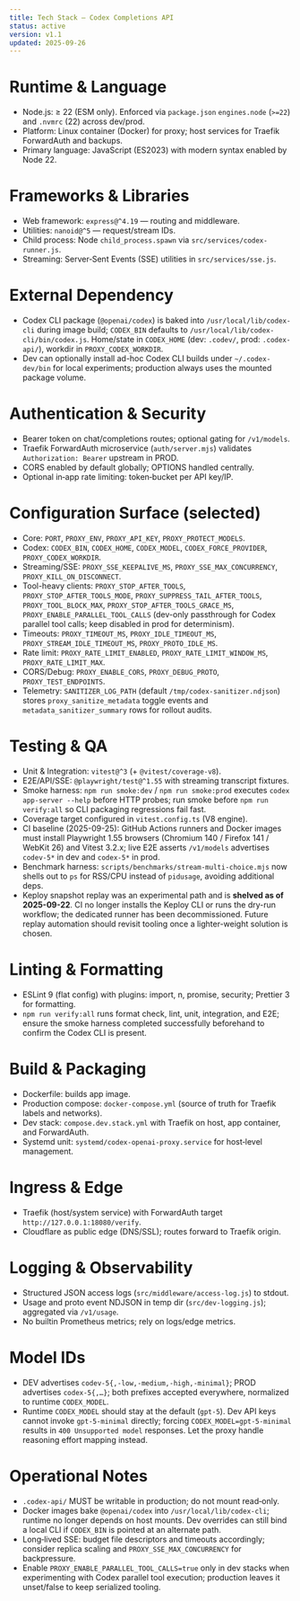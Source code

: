 ```yaml
---
title: Tech Stack — Codex Completions API
status: active
version: v1.1
updated: 2025-09-26
---
```


# Runtime & Language

- Node.js: ≥ 22 (ESM only). Enforced via `package.json` `engines.node` (`>=22`) and `.nvmrc` (22) across dev/prod.
- Platform: Linux container (Docker) for proxy; host services for Traefik ForwardAuth and backups.
- Primary language: JavaScript (ES2023) with modern syntax enabled by Node 22.

# Frameworks & Libraries

- Web framework: `express@^4.19` — routing and middleware.
- Utilities: `nanoid@^5` — request/stream IDs.
- Child process: Node `child_process.spawn` via `src/services/codex-runner.js`.
- Streaming: Server‑Sent Events (SSE) utilities in `src/services/sse.js`.

# External Dependency

- Codex CLI package (`@openai/codex`) is baked into `/usr/local/lib/codex-cli` during image build; `CODEX_BIN` defaults to `/usr/local/lib/codex-cli/bin/codex.js`. Home/state in `CODEX_HOME` (dev: `.codev/`, prod: `.codex-api/`), workdir in `PROXY_CODEX_WORKDIR`.
- Dev can optionally install ad-hoc Codex CLI builds under `~/.codex-dev/bin` for local experiments; production always uses the mounted package volume.

# Authentication & Security

- Bearer token on chat/completions routes; optional gating for `/v1/models`.
- Traefik ForwardAuth microservice (`auth/server.mjs`) validates `Authorization: Bearer` upstream in PROD.
- CORS enabled by default globally; OPTIONS handled centrally.
- Optional in‑app rate limiting: token‑bucket per API key/IP.

# Configuration Surface (selected)

- Core: `PORT`, `PROXY_ENV`, `PROXY_API_KEY`, `PROXY_PROTECT_MODELS`.
- Codex: `CODEX_BIN`, `CODEX_HOME`, `CODEX_MODEL`, `CODEX_FORCE_PROVIDER`, `PROXY_CODEX_WORKDIR`.
- Streaming/SSE: `PROXY_SSE_KEEPALIVE_MS`, `PROXY_SSE_MAX_CONCURRENCY`, `PROXY_KILL_ON_DISCONNECT`.
- Tool-heavy clients: `PROXY_STOP_AFTER_TOOLS`, `PROXY_STOP_AFTER_TOOLS_MODE`, `PROXY_SUPPRESS_TAIL_AFTER_TOOLS`, `PROXY_TOOL_BLOCK_MAX`, `PROXY_STOP_AFTER_TOOLS_GRACE_MS`, `PROXY_ENABLE_PARALLEL_TOOL_CALLS` (dev-only passthrough for Codex parallel tool calls; keep disabled in prod for determinism).
- Timeouts: `PROXY_TIMEOUT_MS`, `PROXY_IDLE_TIMEOUT_MS`, `PROXY_STREAM_IDLE_TIMEOUT_MS`, `PROXY_PROTO_IDLE_MS`.
- Rate limit: `PROXY_RATE_LIMIT_ENABLED`, `PROXY_RATE_LIMIT_WINDOW_MS`, `PROXY_RATE_LIMIT_MAX`.
- CORS/Debug: `PROXY_ENABLE_CORS`, `PROXY_DEBUG_PROTO`, `PROXY_TEST_ENDPOINTS`.
- Telemetry: `SANITIZER_LOG_PATH` (default `/tmp/codex-sanitizer.ndjson`) stores `proxy_sanitize_metadata` toggle events and `metadata_sanitizer_summary` rows for rollout audits.

# Testing & QA

- Unit & Integration: `vitest@^3` (+ `@vitest/coverage-v8`).
- E2E/API/SSE: `@playwright/test@^1.55` with streaming transcript fixtures.
- Smoke harness: `npm run smoke:dev` / `npm run smoke:prod` executes `codex app-server --help` before HTTP probes; run smoke before `npm run verify:all` so CLI packaging regressions fail fast.
- Coverage target configured in `vitest.config.ts` (V8 engine).
- CI baseline (2025-09-25): GitHub Actions runners and Docker images must install Playwright 1.55 browsers (Chromium 140 / Firefox 141 / WebKit 26) and Vitest 3.2.x; live E2E asserts `/v1/models` advertises `codev-5*` in dev and `codex-5*` in prod.
- Benchmark harness: `scripts/benchmarks/stream-multi-choice.mjs` now shells out to `ps` for RSS/CPU instead of `pidusage`, avoiding additional deps.
- Keploy snapshot replay was an experimental path and is **shelved as of 2025-09-22**. CI no longer installs the Keploy CLI or runs the dry-run workflow; the dedicated runner has been decommissioned. Future replay automation should revisit tooling once a lighter-weight solution is chosen.

# Linting & Formatting

- ESLint 9 (flat config) with plugins: import, n, promise, security; Prettier 3 for formatting.
- `npm run verify:all` runs format check, lint, unit, integration, and E2E; ensure the smoke harness completed successfully beforehand to confirm the Codex CLI is present.

# Build & Packaging

- Dockerfile: builds app image.
- Production compose: `docker-compose.yml` (source of truth for Traefik labels and networks).
- Dev stack: `compose.dev.stack.yml` with Traefik on host, app container, and ForwardAuth.
- Systemd unit: `systemd/codex-openai-proxy.service` for host‑level management.

# Ingress & Edge

- Traefik (host/system service) with ForwardAuth target `http://127.0.0.1:18080/verify`.
- Cloudflare as public edge (DNS/SSL); routes forward to Traefik origin.

# Logging & Observability

- Structured JSON access logs (`src/middleware/access-log.js`) to stdout.
- Usage and proto event NDJSON in temp dir (`src/dev-logging.js`); aggregated via `/v1/usage`.
- No builtin Prometheus metrics; rely on logs/edge metrics.

# Model IDs

- DEV advertises `codev-5{,-low,-medium,-high,-minimal}`; PROD advertises `codex-5{,…}`; both prefixes accepted everywhere, normalized to runtime `CODEX_MODEL`.
- Runtime `CODEX_MODEL` should stay at the default (`gpt-5`). Dev API keys cannot invoke `gpt-5-minimal`
  directly; forcing `CODEX_MODEL=gpt-5-minimal` results in `400 Unsupported model` responses. Let the
  proxy handle reasoning effort mapping instead.

# Operational Notes

- `.codex-api/` MUST be writable in production; do not mount read‑only.
- Docker images bake `@openai/codex` into `/usr/local/lib/codex-cli`; runtime no longer depends on host mounts. Dev overrides can still bind a local CLI if `CODEX_BIN` is pointed at an alternate path.
- Long‑lived SSE: budget file descriptors and timeouts accordingly; consider replica scaling and `PROXY_SSE_MAX_CONCURRENCY` for backpressure.
- Enable `PROXY_ENABLE_PARALLEL_TOOL_CALLS=true` only in dev stacks when experimenting with Codex parallel tool execution; production leaves it unset/false to keep serialized tooling.
